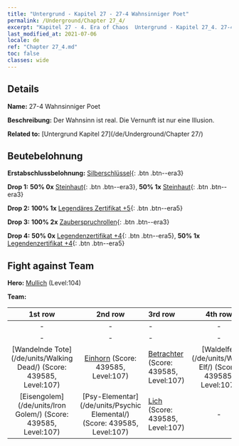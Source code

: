 ```yaml
---
title: "Untergrund - Kapitel 27 - 27-4 Wahnsinniger Poet"
permalink: /Underground/Chapter 27_4/
excerpt: "Kapitel 27 - 4. Era of Chaos  Untergrund - Kapitel 27_4. 27-4 Wahnsinniger Poet"
last_modified_at: 2021-07-06
locale: de
ref: "Chapter 27_4.md"
toc: false
classes: wide
---
```


## Details

 **Name:** 27-4 Wahnsinniger Poet

 **Beschreibung:** Der Wahnsinn ist real. Die Vernunft ist nur eine Illusion.

 **Related to:** [Untergrund Kapitel 27](/de/Underground/Chapter 27/)

## Beutebelohnung

 **Erstabschlussbelohnung:** [Silberschlüssel](/ItemsDE/con_693/){: .btn .btn--era3}

 **Drop 1:** **50% 0x** [Steinhaut](/ItemsDE/her_452/){: .btn .btn--era3}, **50% 1x** [Steinhaut](/ItemsDE/her_452/){: .btn .btn--era3}

 **Drop 2:** **100% 1x** [Legendäres Zertifikat +5](/ItemsDE/mat_102/){: .btn .btn--era5}

 **Drop 3:** **100% 2x** [Zauberspruchrollen](/ItemsDE/con_694/){: .btn .btn--era3}

 **Drop 4:** **50% 0x** [Legendenzertifikat +4](/ItemsDE/mat_95/){: .btn .btn--era5}, **50% 1x** [Legendenzertifikat +4](/ItemsDE/mat_95/){: .btn .btn--era5}


## Fight against Team
 **Hero:** [Mullich](/de/heroes/Mullich/) (Level:104)

 **Team:**


  | 1st row | 2nd row | 3rd row | 4th row |
  |:----:|:----:|:----|:----:|
  | - | - | - | - |
  | - | - | - | - |
  | [Wandelnde Tote](/de/units/Walking Dead/) (Score: 439585, Level:107)  | [Einhorn](/de/units/Unicorn/) (Score: 439585, Level:107)  | [Betrachter](/de/units/Beholder/) (Score: 439585, Level:107)  | [Waldelfe](/de/units/Wood Elf/) (Score: 439585, Level:107)  |
  | [Eisengolem](/de/units/Iron Golem/) (Score: 439585, Level:107)  | [Psy-Elementar](/de/units/Psychic Elemental/) (Score: 439585, Level:107)  | [Lich](/de/units/Lich/) (Score: 439585, Level:107)  | - |


